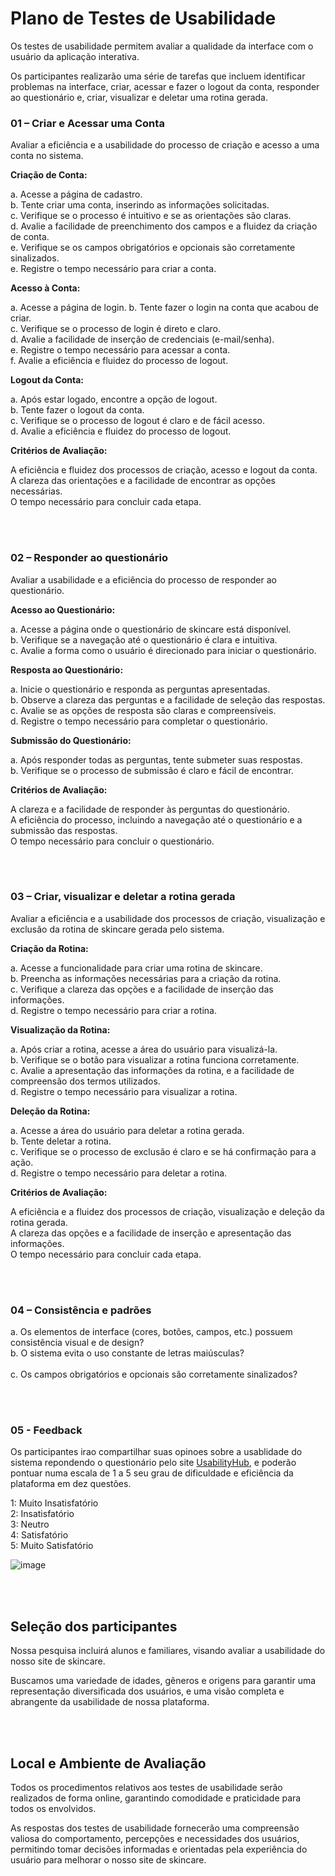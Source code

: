 # Plano de Testes de Usabilidade

Os testes de usabilidade permitem avaliar a qualidade da interface com o usuário da aplicação interativa.

Os participantes realizarão uma série de tarefas que incluem identificar problemas na interface, criar, acessar e fazer o logout da conta, responder ao questionário e, criar, visualizar e deletar uma rotina gerada.


### 01 – Criar e Acessar uma Conta                                                                   

Avaliar a eficiência e a usabilidade do processo de criação e acesso a uma conta no sistema.

**Criação de Conta:**

a. Acesse a página de cadastro. <br>
b. Tente criar uma conta, inserindo as informações solicitadas.<br>
c. Verifique se o processo é intuitivo e se as orientações são claras.<br>
d. Avalie a facilidade de preenchimento dos campos e a fluidez da criação de conta.<br>
e. Verifique se os campos obrigatórios e opcionais são corretamente sinalizados. <br>
e. Registre o tempo necessário para criar a conta. <br>

**Acesso à Conta:**

a. Acesse a página de login.
b. Tente fazer o login na conta que acabou de criar. <br>
c. Verifique se o processo de login é direto e claro. <br>
d. Avalie a facilidade de inserção de credenciais (e-mail/senha). <br>
e. Registre o tempo necessário para acessar a conta. <br>
f. Avalie a eficiência e fluidez do processo de logout. <br>

**Logout da Conta:**

a. Após estar logado, encontre a opção de logout. <br>
b. Tente fazer o logout da conta. <br>
c. Verifique se o processo de logout é claro e de fácil acesso. <br>
d. Avalie a eficiência e fluidez do processo de logout. <br>

**Critérios de Avaliação:**

A eficiência e fluidez dos processos de criação, acesso e logout da conta. <br>
A clareza das orientações e a facilidade de encontrar as opções necessárias. <br>
O tempo necessário para concluir cada etapa. <br>

<br><br>


###  02 – Responder ao questionário
 
Avaliar a usabilidade e a eficiência do processo de responder ao questionário.

**Acesso ao Questionário:**

a. Acesse a página onde o questionário de skincare está disponível. <br>
b. Verifique se a navegação até o questionário é clara e intuitiva. <br>
c. Avalie a forma como o usuário é direcionado para iniciar o questionário. <br>

**Resposta ao Questionário:**

a. Inicie o questionário e responda as perguntas apresentadas. <br>
b. Observe a clareza das perguntas e a facilidade de seleção das respostas. <br>
c. Avalie se as opções de resposta são claras e compreensíveis. <br>
d. Registre o tempo necessário para completar o questionário. <br>

**Submissão do Questionário:**

a. Após responder todas as perguntas, tente submeter suas respostas. <br>
b. Verifique se o processo de submissão é claro e fácil de encontrar. <br>


**Critérios de Avaliação:**

A clareza e a facilidade de responder às perguntas do questionário. <br>
A eficiência do processo, incluindo a navegação até o questionário e a submissão das respostas. <br>
O tempo necessário para concluir o questionário. <br>                                                                

<br><br>



###  03 – Criar, visualizar e deletar a rotina gerada

Avaliar a eficiência e a usabilidade dos processos de criação, visualização e exclusão da rotina de skincare gerada pelo sistema.

**Criação da Rotina:**

a. Acesse a funcionalidade para criar uma rotina de skincare. <br>
b. Preencha as informações necessárias para a criação da rotina. <br>
c. Verifique a clareza das opções e a facilidade de inserção das informações. <br>
d. Registre o tempo necessário para criar a rotina. <br>

**Visualização da Rotina:**

a. Após criar a rotina, acesse a área do usuário para visualizá-la. <br>
b. Verifique se o botão para visualizar a rotina funciona corretamente. <br>
c. Avalie a apresentação das informações da rotina, e a facilidade de compreensão dos termos utilizados. <br>
d. Registre o tempo necessário para visualizar a rotina. <br>

**Deleção da Rotina:**

a. Acesse a área do usuário para deletar a rotina gerada. <br>
b. Tente deletar a rotina. <br>
c. Verifique se o processo de exclusão é claro e se há confirmação para a ação. <br>
d. Registre o tempo necessário para deletar a rotina. <br>

**Critérios de Avaliação:**

A eficiência e a fluidez dos processos de criação, visualização e deleção da rotina gerada. <br>
A clareza das opções e a facilidade de inserção e apresentação das informações. <br>
O tempo necessário para concluir cada etapa. <br>
                 
<br><br>



###  04 – Consistência e padrões                                               

a. Os elementos de interface (cores, botões, campos, etc.) possuem consistência visual e de design? <br>
b. O sistema evita o uso constante de letras maiúsculas? <br>               
c. Os campos obrigatórios e opcionais são corretamente sinalizados? 

<br><br>


### 05 - Feedback                   
Os participantes irao compartilhar suas opinoes sobre a usablidade do sistema repondendo o questionário pelo site [UsabilityHub](https://usabi.li/do/665cf57dd970/9152), e poderão pontuar numa escala de 1 a 5 seu grau de dificuldade e eficiência da plataforma em dez questões.


1: Muito Insatisfatório <br>
2: Insatisfatório <br>
3: Neutro <br>
4: Satisfatório <br>
5: Muito Satisfatório <br>

![image](https://github.com/ICEI-PUC-Minas-PMV-ADS/pmv-ads-2023-2-e2-proj-int-t4-projeto-skincare/assets/93337008/f3ea3092-b4cb-4c7c-bb4e-32d5aa62efd4)


<br><br>

## Seleção dos participantes

Nossa pesquisa incluirá alunos e familiares, visando avaliar a usabilidade do nosso site de skincare. 

Buscamos uma variedade de idades, gêneros e origens para garantir uma representação diversificada dos usuários, e uma visão completa e abrangente da usabilidade de nossa plataforma.

<br><br>

## Local e Ambiente de Avaliação

Todos os procedimentos relativos aos testes de usabilidade serão realizados de forma online, garantindo comodidade e praticidade para todos os envolvidos. 

 As respostas dos testes de usabilidade fornecerão uma compreensão valiosa do comportamento, percepções e necessidades dos usuários, permitindo tomar decisões informadas e orientadas pela experiência do usuário para melhorar o nosso site de skincare. 

